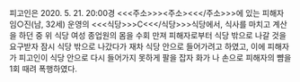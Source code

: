 피고인은 2020. 5. 21. 20:00경 <<<주소>>><주소><<</주소>>>에 있는 피해자 임○진(남, 32세) 운영의 <<<식당>>>C<<</식당>>>식당에서, 식사를 마치고 계산을 하던 중 위 식당 여성 종업원의 몸을 수회 만져 피해자로부터 식당 밖으로 나갈 것을 요구받자 잠시 식당 밖으로 나갔다가 재차 식당 안으로 들어가려고 하였고, 이에 피해자가 피고인이 식당 안으로 다시 들어가지 못하게 팔을 잡자 화가 나 손으로 피해자의 뺨을 1회 때려 폭행하였다.
